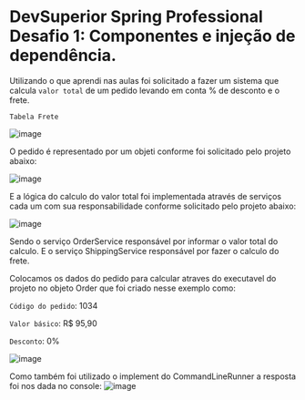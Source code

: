 # DevSuperior Spring Professional Desafio 1: Componentes e injeção de dependência.

Utilizando o que aprendi nas aulas foi solicitado a fazer um sistema que calcula `valor total` de um pedido levando em conta % de desconto e o frete.

`Tabela Frete`

![image](https://github.com/user-attachments/assets/1c0c16ae-1331-4466-9167-a96cfc9abae1)


O pedido é representado por um objeti conforme foi solicitado pelo projeto abaixo: 

![image](https://github.com/user-attachments/assets/a366f9fd-6d53-4604-9d4d-d646ce507e06)

E a lógica do calculo do valor total foi implementada através de serviços cada um com sua responsabilidade conforme solicitado pelo projeto abaixo: 

![image](https://github.com/user-attachments/assets/4dae71a5-e503-40a9-80e6-f4f55ee30b4a)

Sendo o serviço OrderService responsável por informar o valor total do calculo.
E o serviço ShippingService responsável por fazer o calculo do frete.

Colocamos os dados do pedido para calcular atraves do executavel do projeto no objeto Order que foi criado nesse exemplo como: 

`Código do pedido`: 1034 

`Valor básico`: R$ 95,90 

`Desconto`: 0% 

![image](https://github.com/user-attachments/assets/f89b6596-df2e-4944-87cc-41416595cdf2)

Como também foi utilizado o implement do CommandLineRunner a resposta foi nos dada no console:
![image](https://github.com/user-attachments/assets/3be42880-9d0d-44b2-9ec6-915f9b7e4643)

